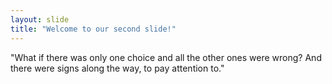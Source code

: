 ```yaml
---
layout: slide
title: "Welcome to our second slide!"
---
```

"What if there was only one choice and all the other ones were wrong? And there were signs along the way, to pay attention to."
